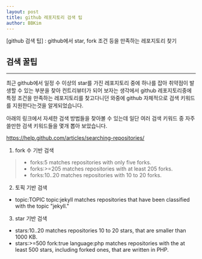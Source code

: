 ```yaml
---
layout: post
title: github 레포지토리 검색 팁
author: BBKim
---
```


[github 검색 팁] : github에서 star, fork 조건 등을 만족하는 레포지토리 찾기


## 검색 꿀팁
-----
최근 github에서 일정 수 이상의 star를 가진 레포지토리 중에 하나를 잡아
취약점이 발생할 수 있는 부분을 찾아 컨트리뷰터가 되어 보자는 생각에서
github 레포지토리중에 특정 조건을 만족하는 레포지토리를 찾고다니던 와중에
github 자체적으로 검색 키워드를 지원한다는것을 알게되었습니다.

아래의 링크에서 자세한 검색 방법들을 찾아볼 수 있는데
일단 여러 검색 키워드 중 자주 쓸만한 검색 키워드들을 몇개 뽑아 보았습니다.

<https://help.github.com/articles/searching-repositories/>

1. fork 수 기반 검색
> - forks:5 matches repositories with only five forks.
> - forks:>=205 matches repositories with at least 205 forks.
> - forks:10..20 matches repositories with 10 to 20 forks.

2. 토픽 기반 검색
- topic:TOPIC	topic:jekyll matches repositories that have been classified with the topic "jekyll."

3. star 기반 검색
- stars:10..20 matches repositories 10 to 20 stars, that are smaller than 1000 KB.
- stars:>=500 fork:true language:php matches repositories with the at least 500 stars, including forked ones, that are written in PHP.
